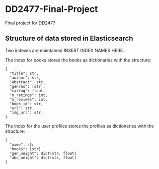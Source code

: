 # DD2477-Final-Project
Final project for DD2477

## Structure of data stored in Elasticsearch
Two indexes are maintained INSERT INDEX NAMES HERE. 

The index for books stores the books as dictionaries with the structure:
```
{
  "title": str,
  "author": str,
  "abstract": str,
  "genres": [str],
  "rating": float,
  "n_ratings": int,
  "n_reviews": int,
  "book_id": str,
  "url": str,
  "img_url": str,
}
```
The index for the user profiles stores the profiles as dictionaries with the structure:

```
{
  "name": str
  "books": [str]
  "gen_weight": dict(str, float)
  "abs_weight": dict(str, float)
}
```
